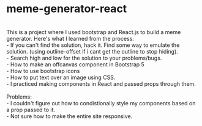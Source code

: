 # meme-generator-react
<br>
This is a project where I used bootstrap and React.js to build a meme generator. Here's what I learned from the process: <br>
- If you can't find the solution, hack it. Find some way to emulate the solution. (using outline-offset if i cant get the outline to stop hiding). <br>
- Search high and low for the solution to your problems/bugs. <br>
- How to make an offcanvas component in Bootstrap 5 <br>
- How to use bootstrap icons <br>
- How to put text over an image using CSS. <br>
- I practiced making components in React and passed props through them. <br><br>
Problems: <br>
- I couldn't figure out how to condistionally style my components based on a prop passed to it. <br>
- Not sure how to make the entire site responsive. 
